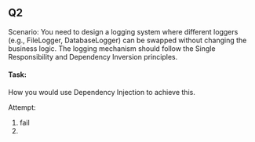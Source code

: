 ## Q2
Scenario:
You need to design a logging system where different loggers (e.g., FileLogger, DatabaseLogger) can be swapped without changing the business logic. The logging mechanism should follow the Single Responsibility and Dependency Inversion principles.
#### Task:
How you would use Dependency Injection to achieve this.

Attempt:
1. fail
2. 